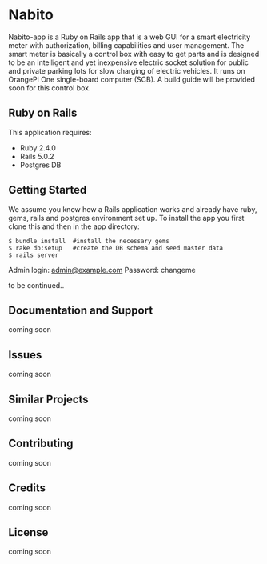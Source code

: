 Nabito
================

Nabito-app is a Ruby on Rails app that is a web GUI for a smart electricity meter with authorization, billing capabilities and user management. 
The smart meter is basically a control box with easy to get parts and is designed to be an intelligent and yet inexpensive electric socket solution for public and private parking lots for slow charging of electric vehicles.
It runs on OrangePi One single-board computer (SCB). 
A build guide will be provided soon for this control box.  


Ruby on Rails
-------------

This application requires:

- Ruby 2.4.0
- Rails 5.0.2
- Postgres DB

Getting Started
---------------
We assume you know how a Rails application works and already have ruby, gems, rails and postgres environment set up.
To install the app you first clone this and then in the app directory: 

	$ bundle install  #install the necessary gems 
	$ rake db:setup   #create the DB schema and seed master data
	$ rails server

Admin login: admin@example.com
Password: changeme

to be continued..

Documentation and Support
-------------------------
coming soon

Issues
-------------
coming soon

Similar Projects
----------------
coming soon

Contributing
------------
coming soon

Credits
-------
coming soon

License
-------
coming soon